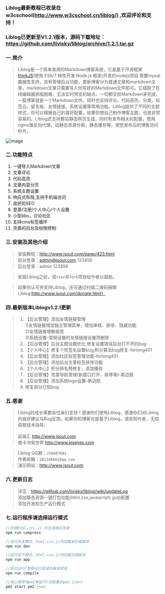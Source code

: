 ### Liblog最新教程已收录在w3cschool(http://www.w3cschool.cn/liblog/) ,欢迎评论和支持！
### Liblog已更新至V1.2.1版本，源码下载地址：https://github.com/livisky/liblog/archive/1.2.1.tar.gz

### 一.简介

>Liblog是一个简单易用的Markdown博客系统，它是基于开源框架[thinkJS](http://www.thinkjs.org)(使用 ES6/7 特性开发 Node.js 框架)开发的nodejs项目
需要mysql数据库支持，具有管理后台功能，更新博客分为普通文章和markdown文章，markdown文章只需要导入你写好的Markdown文件即可。它摆脱了在线编辑器排版困难，无法实时预览的缺点，一切都交给Markdown来完成，一篇博客就是一个Markdown文件。同时也支持评论，代码高亮，分类，标签云，留言板、友情链接、系统设置等常用功能。Liblog提供了不同的主题样式，你可以根据自己的喜好配置，如果你想自己制作博客主题，也是非常容易的。Liblog还支持整站静态网页生成，同时有发布相关的配置，使用nginx做反向代理，动静态资源分离，静态缓存等，使您发布后的博客访问秒开。

![image](https://raw.githubusercontent.com/livisky/liblog/master/liblog.png)


### 二.功能特点

1. 一键导入Markdown文章  
2. 文章评论  
3. 代码高亮  
4. 文章内容分页  
5. 系统主题设置  
6. 响应式布局,支持手机端访问  
7. 良好的SEO  
8. 登录/注册/个人中心/个人设置
9. 小型bbs，讨论社区
10. 支持cms标签循环
11. 完善的后台及权限控制

### 三.安装及其他介绍

>安装教程：http://www.jsout.com/page/423.html<br/>
>前台登录：admin@jsout.com   123456<br/>
>后台登录：admin 123456<br/>

>安装Liblog之前，请`star`并`fork`项目给作者以鼓励。

>如果你认可并支持Liblog，还可通过扫描二维码捐赠Liblog(http://www.jsout.com/donate.html）

### 四.最新版本Liblogv1.2.1更新

>1. 【后台管理】添加友情链接管理<br/>
     1)友情链接增加独立管理菜单，增加审核、排序、隐藏功能<br/>
     2)友情链接增删查改<br/>
     3)系统设置-常规设置的友情链接设置项删除<br/>
>2. 【后台管理】后台主题设置优化,修复设置错误后台打不开的bug<br/>
>3. 【个人中心】修复个性签名设置bug,积分算法bug修复-forlong401<br/>
>4. 【后台管理】添加社区标签管理功能-forlong401<br/>
>5. 【后台管理】添加后台文章标签排序功能<br/>
>6. 【个人中心】积分排名榜修复，添加缓存<br/>
>7. 【后台管理】完善导航管理(新窗口打开、排序等)-斯迈欧<br/>
>8. 【后台管理】添加系统logo设置-斯迈欧<br/>
>9. 修复部分已知bug<br/>

### 五.感谢

>Liblog的成长需要各位亲们支持！感谢你们使用Liblog，感激你们对Liblog的良好建议与Bug反馈。如果你的博客也是基于Liblog，请告知作者，无偿获取技术指导。<br/><br/>
>     前端汇  http://www.jsout.com <br/>
>维卡冲突世界  http://www.kixeyes.com


>Liblog QQ群：`256687601`  
>作者邮箱：`262248861@qq.com`    
>演示网站：http://www.jsout.com

### 六.更新日志

>详见：https://github.com/livisky/liblog/wiki/updateLog<br/>
>添加静态资源一键打包功能(html,css,javascript) gulp配置<br/>
>添加开发和生产运行模式

### 七.运行程序请选择运行模式
```javascript
//压缩html,css,js 并生成相应目录
npm run compress

//运行开发模式，html,css,js均加载未压缩版本
npm run dev  

//运行生产模式，html,css,js均加载压缩版本
npm run app  

//首次运行/更新运行前请先编译项目
npm run compile

//线上推荐用pm2来运行(先配置好pm2.json)
pm2 start pm2.json
```
